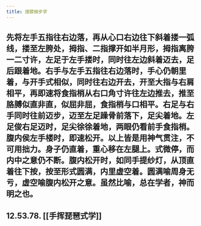 ```yaml
---
title: 搂膝拗步学
---
```


## 先将左手五指往右边落，再从心口右边往下斜着搂一弧线，搂至左胯处，拇指、二指撑开如半月形，拇指离胯一二寸许，左足于左手搂时，同时往左边斜着迈去，足后跟着地。右手与左手五指往右边落时，手心仍朝里着，与开手式相似，同时往右边开去，开至大指与右肩相平，再即速将食指梢从右口角寸许往左边推去，推至胳膊似直非直，似屈非屈，食指梢与口相平。右足与右手同时往前迈步，迈至左足躁骨前落下，足尖着地。左足俊右足迈时，足尖徐徐着地，两眼仍看前手食指梢。腹内侯左手楼时，即速松开。以上皆是用神气贯注，不可用拙力。身子仍直着，重心移在左腿上。式微停，而内中之意仍不断。腹内松开时，如同手提纱灯，从顶直着往下按，按至形式圆满，内里虚空着。圆满喻周身无亏，虚空喻腹内松开之意。虽然比喻，总在学者，神而明之也。

## 12.53.78. [[手挥琵琶式学]]
